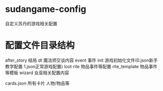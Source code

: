 # sudangame-config
自定义苏丹的游戏相关配置


# 配置文件目录结构
after_story     结局
dt              魔法师交谈内容
event           事件
init            游戏初始化文件(0.json新手教学配置   1.json正常游戏配置)
loot
rite            物品事件等配置
rite_template   物品事件等模板
wizard          女巫相关配置内容


cards.json      所有卡片  人物/物品等